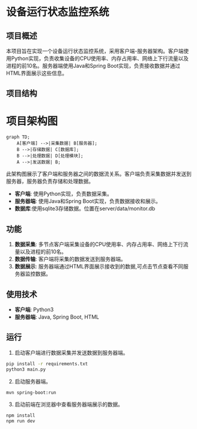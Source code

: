 # 设备运行状态监控系统

## 项目概述

本项目旨在实现一个设备运行状态监控系统，采用客户端-服务器架构。客户端使用Python实现，负责收集设备的CPU使用率、内存占用率、网络上下行流量以及进程的前10名。服务器端使用Java和Spring Boot实现，负责接收数据并通过HTML界面展示这些信息。

## 项目结构

# 项目架构图

```mermaid
graph TD;
    A[客户端] -->|采集数据| B[服务器];
    B -->|存储数据| C[数据库];
    B -->|处理数据| D[处理模块];
    A -->|发送数据| B;
```

此架构图展示了客户端和服务器之间的数据流关系。客户端负责采集数据并发送到服务器，服务器负责存储和处理数据。

- **客户端**: 使用Python实现，负责数据采集。
- **服务器端**: 使用Java和Spring Boot实现，负责数据接收和展示。
- **数据库**:使用sqlite3存储数据。位置在server/data/monitor.db
## 功能

1. **数据采集**: 多节点客户端采集设备的CPU使用率、内存占用率、网络上下行流量以及进程的前10名。
2. **数据传输**: 客户端将采集的数据发送到服务器端。
3. **数据展示**: 服务器端通过HTML界面展示接收到的数据,可点击节点查看不同服务器监控数据。

## 使用技术

- **客户端**: Python3
- **服务器端**: Java, Spring Boot, HTML

## 运行
1. 启动客户端进行数据采集并发送数据到服务器端。
```bash
pip install -r requirements.txt
python3 main.py
```
2. 启动服务器端。
```bash
mvn spring-boot:run
```
3. 启动前端在浏览器中查看服务器端展示的数据。
```bash
npm install
npm run dev
```